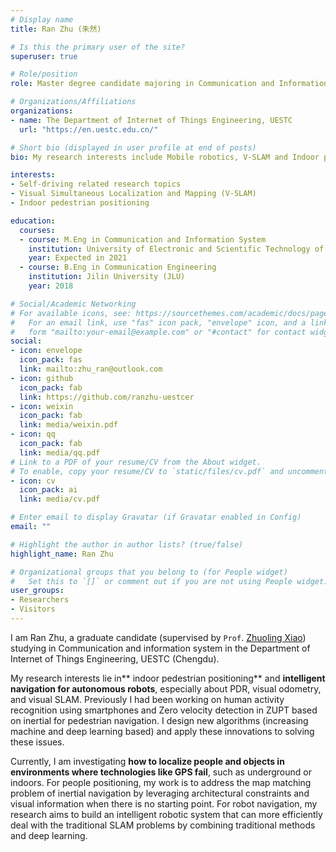 ```yaml
---
# Display name
title: Ran Zhu (朱然)

# Is this the primary user of the site?
superuser: true

# Role/position
role: Master degree candidate majoring in Communication and Information System

# Organizations/Affiliations
organizations:
- name: The Department of Internet of Things Engineering, UESTC
  url: "https://en.uestc.edu.cn/"

# Short bio (displayed in user profile at end of posts)
bio: My research interests include Mobile robotics, V-SLAM and Indoor pedestrian positioning.

interests:
- Self-driving related research topics
- Visual Simultaneous Localization and Mapping (V-SLAM)
- Indoor pedestrian positioning

education:
  courses:
  - course: M.Eng in Communication and Information System
    institution: University of Electronic and Scientific Technology of China (UESTC)
    year: Expected in 2021
  - course: B.Eng in Communication Engineering
    institution: Jilin University (JLU)
    year: 2018

# Social/Academic Networking
# For available icons, see: https://sourcethemes.com/academic/docs/page-builder/#icons
#   For an email link, use "fas" icon pack, "envelope" icon, and a link in the
#   form "mailto:your-email@example.com" or "#contact" for contact widget.
social:
- icon: envelope
  icon_pack: fas
  link: mailto:zhu_ran@outlook.com
- icon: github
  icon_pack: fab
  link: https://github.com/ranzhu-uestcer
- icon: weixin
  icon_pack: fab
  link: media/weixin.pdf
- icon: qq
  icon_pack: fab
  link: media/qq.pdf
# Link to a PDF of your resume/CV from the About widget.
# To enable, copy your resume/CV to `static/files/cv.pdf` and uncomment the lines below.
- icon: cv
  icon_pack: ai
  link: media/cv.pdf

# Enter email to display Gravatar (if Gravatar enabled in Config)
email: ""

# Highlight the author in author lists? (true/false)
highlight_name: Ran Zhu

# Organizational groups that you belong to (for People widget)
#   Set this to `[]` or comment out if you are not using People widget.
user_groups:
- Researchers
- Visitors
---
```


I am Ran Zhu, a graduate candidate (supervised by `Prof`. [Zhuoling Xiao](http://www.cs.ox.ac.uk/people/zhuoling.xiao/)) studying in Communication and information system in the Department of Internet of Things Engineering, UESTC (Chengdu).

My research interests lie in** indoor pedestrian positioning** and **intelligent navigation for autonomous robots**, especially about PDR, visual odometry, and visual SLAM. Previously I had been working on human activity recognition using smartphones and Zero velocity detection in ZUPT based on inertial for pedestrian navigation. I design new algorithms (increasing machine and deep learning based) and apply these innovations to solving these issues.

Currently, I am investigating **how to localize people and objects in environments where technologies like GPS fail**, such as underground or indoors. For people positioning, my work is to address the map matching problem of inertial navigation by leveraging architectural constraints and visual information when there is no starting point. For robot navigation, my research aims to build an intelligent robotic system that can more efficiently deal with the traditional SLAM problems by combining traditional methods and deep learning.
